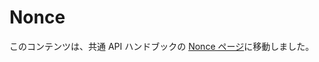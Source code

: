 <!-- 
# Nonces
 -->
# Nonce

<!-- 
This content has been moved to the [Nonces page](https://developer.wordpress.org/apis/security/nonces/) in the Common APIs Handbook.
 -->
このコンテンツは、共通 API ハンドブックの [Nonce ページ](https://developer.wordpress.org/apis/security/nonces/)に移動しました。